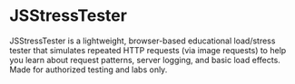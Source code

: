 # JSStressTester
JSStressTester is a lightweight, browser-based educational load/stress tester that simulates repeated HTTP requests (via image requests) to help you learn about request patterns, server logging, and basic load effects. Made for authorized testing and labs only.
